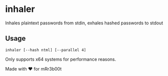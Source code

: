 # inhaler

Inhales plaintext passwords from stdin, exhales hashed passwords to stdout

## Usage

```
inhaler [--hash ntml] [--parallel 4]
```

Only supports x64 systems for performance reasons.

Made with ❤️ for mRr3b00t
